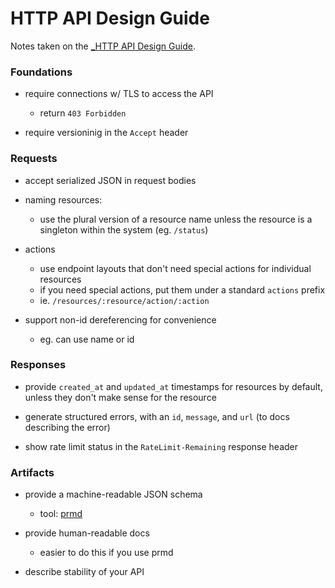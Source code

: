 # HTTP API Design Guide

Notes taken on the [_HTTP API Design Guide](https://github.com/interagent/http-api-design).

### Foundations

* require connections w/ TLS to access the API
  - return `403 Forbidden`

* require versioninig in the `Accept` header


### Requests

* accept serialized JSON in request bodies

* naming resources:
  - use the plural version of a resource name unless the resource is a singleton within the system (eg. `/status`)

* actions
  - use endpoint layouts that don't need special actions for individual resources
  - if you need special actions, put them under a standard `actions` prefix
  - ie. `/resources/:resource/action/:action`

* support non-id dereferencing for convenience
  - eg. can use name or id


### Responses

* provide `created_at` and `updated_at` timestamps for resources by default, unless they don't make sense for the resource

* generate structured errors, with an `id`, `message`, and `url` (to docs describing the error)

* show rate limit status in the `RateLimit-Remaining` response header


### Artifacts

* provide a machine-readable JSON schema
  - tool: [prmd](https://github.com/interagent/prmd)

* provide human-readable docs
  - easier to do this if you use prmd

* describe stability of your API
